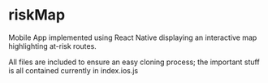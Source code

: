 # riskMap
Mobile App implemented using React Native displaying an interactive map highlighting at-risk routes.

All files are included to ensure an easy cloning process; the important stuff is all contained currently in index.ios.js
